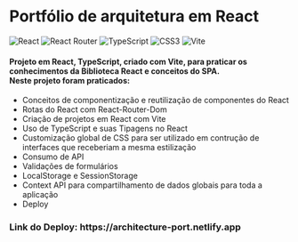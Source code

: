 <h1>Portfólio de arquitetura em React</h1>

![React](https://img.shields.io/badge/react-%2320232a.svg?style=for-the-badge&logo=react&logoColor=%2361DAFB)
![React Router](https://img.shields.io/badge/React_Router-CA4245?style=for-the-badge&logo=react-router&logoColor=white)
![TypeScript](https://img.shields.io/badge/typescript-%23007ACC.svg?style=for-the-badge&logo=typescript&logoColor=white)
![CSS3](https://img.shields.io/badge/css3-%231572B6.svg?style=for-the-badge&logo=css3&logoColor=white)
![Vite](https://img.shields.io/badge/vite-%23646CFF.svg?style=for-the-badge&logo=vite&logoColor=white)

<h4>Projeto em React, TypeScript, criado com Vite, para praticar os conhecimentos da Biblioteca React e conceitos do SPA.<br> Neste projeto foram praticados: </h4>

<ul>
  <li>Conceitos de componentização e reutilização de componentes do React</li>
  <li>Rotas do React com React-Router-Dom</li>
  <li>Criação de projetos em React com Vite</li>
  <li>Uso de TypeScript e suas Tipagens no React</li>
  <li>Customização global de CSS para ser utilizado em contrução de interfaces que receberiam a mesma estilização</li>
  <li>Consumo de API</li>
  <li>Validações de formulários</li>
  <li>LocalStorage e SessionStorage</li>
  <li>Context API para compartilhamento de dados globais para toda a aplicação</li>
  <li>Deploy</li>
</ul>

<h3>Link do Deploy: https://architecture-port.netlify.app</h3>

